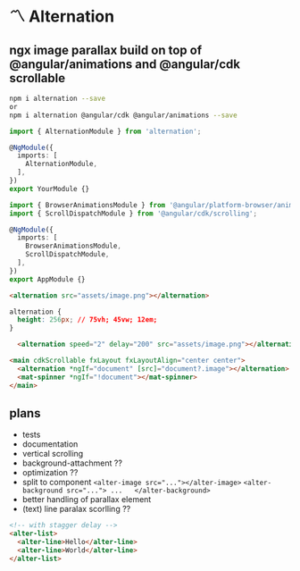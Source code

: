 # 〽️ Alternation 

## ngx image parallax build on top of @angular/animations and @angular/cdk scrollable

```bash
npm i alternation --save
or
npm i alternation @angular/cdk @angular/animations --save
```

```ts
import { AlternationModule } from 'alternation';

@NgModule({
  imports: [
    AlternationModule,
  ],
})
export YourModule {}
```

```ts
import { BrowserAnimationsModule } from '@angular/platform-browser/animations';
import { ScrollDispatchModule } from '@angular/cdk/scrolling';

@NgModule({
  imports: [
    BrowserAnimationsModule,
    ScrollDispatchModule,
  ],
})
export AppModule {}
```

```html
<alternation src="assets/image.png"></alternation>
```

```css
alternation {
  height: 256px; // 75vh; 45vw; 12em;
}
```

```html
  <alternation speed="2" delay="200" src="assets/image.png"></alternation>
```

```html
<main cdkScrollable fxLayout fxLayoutAlign="center center">
  <alternation *ngIf="document" [src]="document?.image"></alternation>
  <mat-spinner *ngIf="!document"></mat-spinner>
</main>
```

## plans
- tests
- documentation
- vertical scrolling
- background-attachment ??
- optimization ??
- split to component 
  `<alter-image src="..."></alter-image>` 
  `<alter-background src="...">
    ...  
  </alter-background>`
- better handling of parallax element
- (text) line paralax scorlling  ??
```html
<!-- with stagger delay -->
<alter-list>
  <alter-line>Hello</alter-line>
  <alter-line>World</alter-line>
</alter-list>
```
